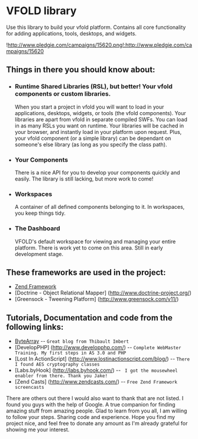 VFOLD library
=============

Use this library to build your vfold platform. Contains all core functionality for adding applications, tools, desktops, and widgets.

!http://www.pledgie.com/campaigns/15620.png!:http://www.pledgie.com/campaigns/15620

Things in there you should know about:
-------

* ### Runtime Shared Libraries (RSL), but better! Your vfold components or custom libraries.

    When you start a project in vfold you will want to load in your applications, desktops, widgets, or tools (the vfold components). Your libraries are apart from vfold in separate compiled SWFs. You can load in as many RSLs you want on runtime. Your libraries will be cached in your browser, and instantly load in your platform upon request. Plus, your vfold component (or a simple library) can be dependant on someone's else library (as long as you specify the class path).

* ### Your Components

    There is a nice API for you to develop your components quickly and easily. The library is still lacking, but more work to come!


* ### Workspaces

    A container of all defined components belonging to it. In workspaces, you keep things tidy.

* ### The Dashboard

    VFOLD's default workspace for viewing and managing your entire platform. There is work yet to come on this area. Still in early development stage.


These frameworks are used in the project:
------------

* [Zend Framework](http://framework.zend.com/)
* [Doctrine - Object Relational Mapper] (http://www.doctrine-project.org/)
* [Greensock - Tweening Platform] (http://www.greensock.com/v11/)

Tutorials, Documentation and code from the following links:
------------

* [ByteArray](http://www.bytearray.org/) -- `Great blog from Thibault Imbert`
* [DevelopPHP] (http://www.developphp.com/) -- `Complete WebMaster Training. My first steps in AS 3.0 and PHP`
* [Lost In ActionScript] (http://www.lostinactionscript.com/blog/) -- `There I found AES cryptography classes`
* [Labs.byHook] (http://labs.byhook.com/) -- ` I got the mousewheel enabler from there. Thank you Jake!`
* [Zend Casts] (http://www.zendcasts.com/) -- `Free Zend Framework screencasts`

There are others out there I would also want to thank that are not listed. I found you guys with the help of Google. A true companion for finding amazing stuff from amazing people. Glad to learn from you all, I am willing to follow your steps. Sharing code and experience. Hope you find my project nice, and feel free to donate any amount as I'm already grateful for showing me your interest.

